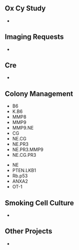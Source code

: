 ## Ox Cy Study
- 

## Imaging Requests
* 

## Cre
* 

## Colony Management
- B6
- K.B6 
- MMP8
- MMP9
- MMP9.NE
- CG
- NE.CG
- NE.PR3
- NE.PR3.MMP9
- NE.CG.PR3
* NE
* PTEN.LKB1
* Rb.p53
* ANXA2
* OT-1

## Smoking Cell Culture
- 

## Other Projects
- 